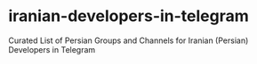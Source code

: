 # iranian-developers-in-telegram
Curated List of Persian Groups and Channels for Iranian (Persian) Developers in Telegram
